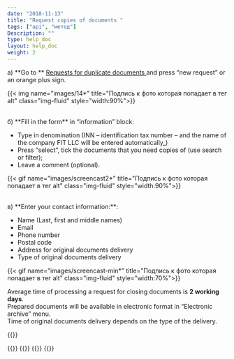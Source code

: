 ```yaml
---
date: "2018-11-13"
title: "Request copies of documents "
tags: ["api", "метод"]
Description: ""
type: help_doc
layout: help_doc
weight: 2
---
```



а) **Go to ** <a href="https://my.fesco.com/archive/duplicate-documents-requests" target="_blank">Requests for duplicate documents </a> and press “new request” or an orange plus sign.

{{< img name="images/14*" title="Подпись к фото которая попадает в тег alt" class="img-fluid" style="width:90%">}} 

<br/>
б) **Fill in the form** in “information” block:
<br/>

*  Type in denomination (INN – identification tax number – and the name of the company FIT LLC will be entered automatically_)
* Press “select”, tick the documents that you need copies of (use search or filter);
* Leave a comment (optional). 

{{< gif name="images/screencast2*" title="Подпись к фото которая попадает в тег alt" class="img-fluid" style="width:90%">}}

<br/>
в) **Enter your contact information:**:

* Name (Last, first and middle names)
* Email 
* Phone number
* Postal code
* Address for original documents delivery
* Type of original documents delivery


{{< gif name="images/screencast-min*" title="Подпись к фото которая попадает в тег alt" class="img-fluid" style="width:70%">}}

<div class="pixxett-alert pixxett-alert-icon alert11-light">
  <i class="fa fa-clock-o"></i>Average time of processing a request for closing documents is <b>2 working days</b>. <br/> Prepared documents will be available in electronic format in “Electronic archive” menu. <br/> Time of original documents delivery depends on the type of the delivery. 
</div>

{{<isHelpful>}}

{{<seeAlso>}}
    {{<seeAlsoItem link="/elar/act_requests/" text="How to make a request for reconciliation reports">}}
     {{<seeAlsoItem link="/elar/archive_zip/" text="How to download the documents in the archive file">}}
{{</seeAlso>}}
